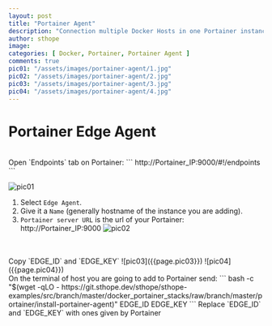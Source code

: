 ```yaml
---
layout: post
title: "Portainer Agent"
description: "Connection multiple Docker Hosts in one Portainer instance"
author: sthope
image: 
categories: [ Docker, Portainer, Portainer Agent ]
comments: true
pic01: "/assets/images/portainer-agent/1.jpg"
pic02: "/assets/images/portainer-agent/2.jpg"
pic03: "/assets/images/portainer-agent/3.jpg"
pic04: "/assets/images/portainer-agent/4.jpg"
---
```

# Portainer Edge Agent

<br>
Open `Endpoints` tab on Portainer:
```
http://Portainer_IP:9000/#!/endpoints
```

![pic01]({{page.pic01}})
<br>
1. Select `Edge Agent`.
2. Give it a `Name` (generally hostname of the instance you are adding).
3. `Portainer server URL` is the url of your Portainer: http://Portainer_IP:9000
![pic02]({{page.pic02}})
<br>
<br>
Copy `EDGE_ID` and `EDGE_KEY`
![pic03]({{page.pic03}})
![pic04]({{page.pic04}})
<br>
On the terminal of host you are going to add to Portainer send:
```
bash -c "$(wget -qLO - https://git.sthope.dev/sthope/sthope-examples/src/branch/master/docker_portainer_stacks/raw/branch/master/portainer/install-portainer-agent)" EDGE_ID EDGE_KEY
```
Replace `EDGE_ID` and `EDGE_KEY` with ones given by Portainer 

